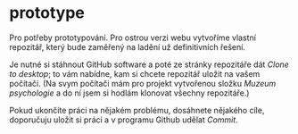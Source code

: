 prototype
=========

Pro potřeby prototypování. Pro ostrou verzi webu vytvoříme vlastní repozitář, který bude zaměřený na ladění už definitivních řešení.

Je nutné si stáhnout GitHub software a poté ze stránky repozitáře dát *Clone to desktop*; to vám nabídne, kam si chcete repozitář uložit na vašem počítači. (Na svym počítači mám pro projekt vytvořenou složku *Muzeum psychologie* a do ní jsem si hodlám klonovat všechny repozitáře.)

Pokud ukončíte práci na nějakém problému, dosáhnete nějakého cíle, doporučuju uložit si práci a v programu Github udělat *Commit*.

